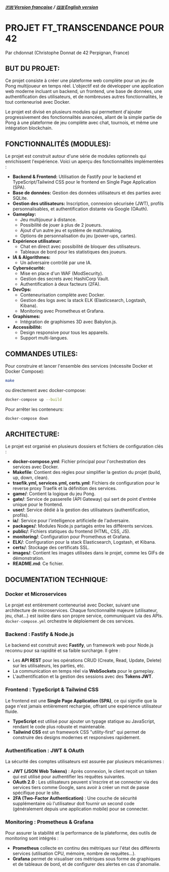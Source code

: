##### [🇫🇷 Version française](README.fr.md) / [🇬🇧 English version](README.md)

# PROJET FT_TRANSCENDANCE POUR 42
Par chdonnat (Christophe Donnat de 42 Perpignan, France)

## BUT DU PROJET:
Ce projet consiste à créer une plateforme web complète pour un jeu de Pong multijoueur en temps réel. L'objectif est de développer une application web moderne incluant un backend, un frontend, une base de données, une authentification des utilisateurs, et de nombreuses autres fonctionnalités, le tout conteneurisé avec Docker.

Le projet est divisé en plusieurs modules qui permettent d'ajouter progressivement des fonctionnalités avancées, allant de la simple partie de Pong à une plateforme de jeu complète avec chat, tournois, et même une intégration blockchain.

## FONCTIONNALITÉS (MODULES):
Le projet est construit autour d'une série de modules optionnels qui enrichissent l'expérience. Voici un aperçu des fonctionnalités implémentées :

*   **Backend & Frontend:** Utilisation de Fastify pour le backend et TypeScript/Tailwind CSS pour le frontend en Single Page Application (SPA).
*   **Base de données:** Gestion des données utilisateurs et des parties avec SQLite.
*   **Gestion des utilisateurs:** Inscription, connexion sécurisée (JWT), profils personnalisables, et authentification distante via Google (OAuth).
*   **Gameplay:**
    *   Jeu multijoueur à distance.
    *   Possibilité de jouer à plus de 2 joueurs.
    *   Ajout d'un autre jeu et système de matchmaking.
    *   Options de personnalisation du jeu (power-ups, cartes).
*   **Expérience utilisateur:**
    *   Chat en direct avec possibilité de bloquer des utilisateurs.
    *   Tableaux de bord pour les statistiques des joueurs.
*   **IA & Algorithmes:**
    *   Un adversaire contrôlé par une IA.
*   **Cybersécurité:**
    *   Mise en place d'un WAF (ModSecurity).
    *   Gestion des secrets avec HashiCorp Vault.
    *   Authentification à deux facteurs (2FA).
*   **DevOps:**
    *   Conteneurisation complète avec Docker.
    *   Gestion des logs avec la stack ELK (Elasticsearch, Logstash, Kibana).
    *   Monitoring avec Prometheus et Grafana.
*   **Graphismes:**
    *   Intégration de graphismes 3D avec Babylon.js.
*   **Accessibilité:**
    *   Design responsive pour tous les appareils.
    *   Support multi-langues.

## COMMANDES UTILES:
Pour construire et lancer l'ensemble des services (nécessite Docker et Docker Compose):
```bash
make
```
ou directement avec docker-compose:
```bash
docker-compose up --build
```

Pour arrêter les conteneurs:
```bash
docker-compose down
```

## ARCHITECTURE:
Le projet est organisé en plusieurs dossiers et fichiers de configuration clés :
- **docker-compose.yml**: Fichier principal pour l'orchestration des services avec Docker.
- **Makefile**: Contient des règles pour simplifier la gestion du projet (build, up, down, clean).
- **traefik.yml, services.yml, certs.yml**: Fichiers de configuration pour le reverse proxy Traefik et la définition des services.
- **game/**: Contient la logique du jeu Pong.
- **gate/**: Service de passerelle (API Gateway) qui sert de point d'entrée unique pour le frontend.
- **user/**: Service dédié à la gestion des utilisateurs (authentification, profils).
- **ia/**: Service pour l'intelligence artificielle de l'adversaire.
- **packages/**: Modules Node.js partagés entre les différents services.
- **public/**: Fichiers statiques du frontend (HTML, CSS, JS).
- **monitoring/**: Configuration pour Prometheus et Grafana.
- **ELK/**: Configuration pour la stack Elasticsearch, Logstash, et Kibana.
- **certs/**: Stockage des certificats SSL.
- **images/**: Contient les images utilisées dans le projet, comme les GIFs de démonstration.
- **README.md**: Ce fichier.

## DOCUMENTATION TECHNIQUE:

### Docker et Microservices
Le projet est entièrement conteneurisé avec Docker, suivant une architecture de microservices. Chaque fonctionnalité majeure (utilisateur, jeu, chat...) est isolée dans son propre service, communiquant via des APIs. `docker-compose.yml` orchestre le déploiement de ces services.

### Backend : Fastify & Node.js
Le backend est construit avec **Fastify**, un framework web pour Node.js reconnu pour sa rapidité et sa faible surcharge. Il gère :
- Les **API REST** pour les opérations CRUD (Create, Read, Update, Delete) sur les utilisateurs, les parties, etc.
- La communication en temps réel via **WebSockets** pour le gameplay.
- L'authentification et la gestion des sessions avec des **Tokens JWT**.

### Frontend : TypeScript & Tailwind CSS
Le frontend est une **Single Page Application (SPA)**, ce qui signifie que la page n'est jamais entièrement rechargée, offrant une expérience utilisateur fluide.
- **TypeScript** est utilisé pour ajouter un typage statique au JavaScript, rendant le code plus robuste et maintenable.
- **Tailwind CSS** est un framework CSS "utility-first" qui permet de construire des designs modernes et responsives rapidement.

### Authentification : JWT & OAuth
La sécurité des comptes utilisateurs est assurée par plusieurs mécanismes :
- **JWT (JSON Web Tokens)** : Après connexion, le client reçoit un token qui est utilisé pour authentifier les requêtes suivantes.
- **OAuth 2.0** : Les utilisateurs peuvent s'inscrire et se connecter via des services tiers comme Google, sans avoir à créer un mot de passe spécifique pour le site.
- **2FA (Two-Factor Authentication)** : Une couche de sécurité supplémentaire où l'utilisateur doit fournir un second code (généralement depuis une application mobile) pour se connecter.

### Monitoring : Prometheus & Grafana
Pour assurer la stabilité et la performance de la plateforme, des outils de monitoring sont intégrés :
- **Prometheus** collecte en continu des métriques sur l'état des différents services (utilisation CPU, mémoire, nombre de requêtes...).
- **Grafana** permet de visualiser ces métriques sous forme de graphiques et de tableaux de bord, et de configurer des alertes en cas d'anomalie.

